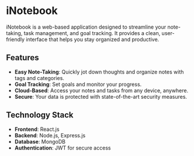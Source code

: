 # iNotebook

iNotebook is a web-based application designed to streamline your note-taking, task management, and goal tracking. It provides a clean, user-friendly interface that helps you stay organized and productive.

## Features

- **Easy Note-Taking**: Quickly jot down thoughts and organize notes with tags and categories.
- **Goal Tracking**: Set goals and monitor your progress.
- **Cloud-Based**: Access your notes and tasks from any device, anywhere.
- **Secure**: Your data is protected with state-of-the-art security measures.

## Technology Stack

- **Frontend**: React.js
- **Backend**: Node.js, Express.js
- **Database**: MongoDB
- **Authentication**: JWT for secure access
